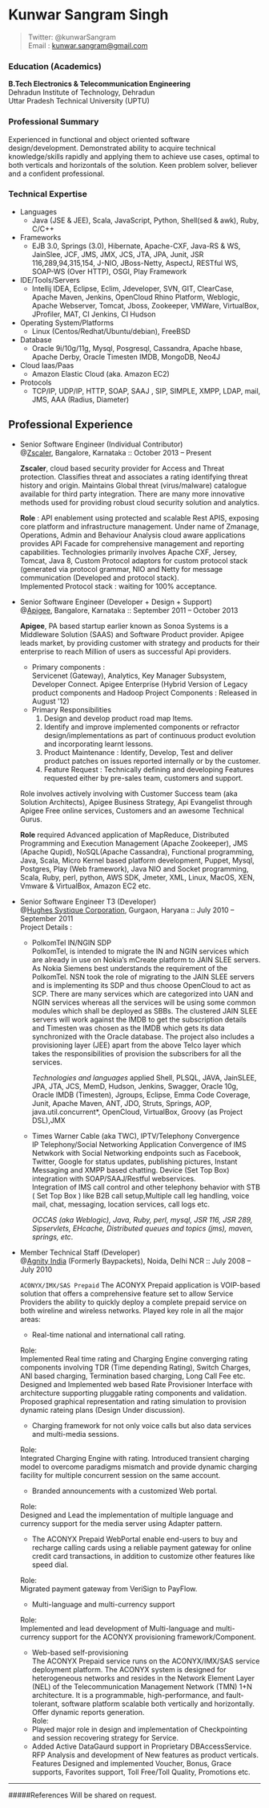 # Kunwar Sangram Singh  
> Twitter: @kunwarSangram  
> Email  : kunwar.sangram@gmail.com   

### Education (Academics)  
**B.Tech Electronics & Telecommunication Engineering**  
Dehradun Institute of Technology, Dehradun  
Uttar Pradesh Technical University (UPTU)  

### Professional Summary  
Experienced in functional and object oriented software design/development. Demonstrated ability to acquire technical knowledge/skills rapidly and applying them to achieve use cases, optimal to both verticals and horizontals of the solution. Keen problem solver, believer and a confident professional.

### Technical Expertise
 + Languages
    - Java (JSE & JEE), Scala, JavaScript, Python, Shell(sed & awk), Ruby, C/C++
 + Frameworks
    - EJB 3.0, Springs (3.0), Hibernate, Apache-CXF, Java-RS & WS, JainSlee, JCF, JMS, JMX, JCS, JTA, JPA, Junit, JSR 116,289,94,315,154, J-NIO, JBoss-Netty, AspectJ, RESTful WS, SOAP-WS (Over HTTP), OSGI, Play Framework
 + IDE/Tools/Servers
    - Intellij IDEA, Eclipse, Eclim, Jdeveloper, SVN, GIT, ClearCase, Apache Maven, Jenkins, OpenCloud Rhino Platform, Weblogic, Apache Webserver, Tomcat, Jboss, Zookeeper, VMWare, VirtualBox, JProfiler, MAT, CI Jenkins, CI Hudson
 + Operating System/Platforms
    - Linux (Centos/Redhat/Ubuntu/debian), FreeBSD
 + Database
    - Oracle 9i/10g/11g, Mysql, Posgresql, Cassandra, Apache hbase, Apache Derby, Oracle Timesten IMDB, MongoDB, Neo4J
 + Cloud Iaas/Paas
    - Amazon Elastic Cloud (aka. Amazon EC2)
 + Protocols
    - TCP/IP, UDP/IP, HTTP, SOAP, SAAJ , SIP, SIMPLE, XMPP, LDAP, mail, JMS, AAA (Radius, Diameter)

## Professional Experience

+ Senior Software Engineer (Individual Contributor)  
  @[Zscaler][4], Bangalore, Karnataka :: October 2013 – Present  

    **Zscaler**, cloud based security provider for Access and Threat protection. Classifies threat and associates a rating identifying threat history and origin. Maintains Global threat (virus/malware) catalogue available for third party integration. There are many more innovative methods used for providing robust cloud security solution and analytics.  

    **Role** : API enablement using protected and scalable Rest APIS, exposing core platform and infrastructure management. Under name of Zmanage, Operations, Admin and Behaviour Analysis cloud aware applications provides API Facade for comprehensive management and reporting capabilities. Technologies primarily involves Apache CXF, Jersey, Tomcat, Java 8, Custom Protocol adaptors for custom protocol stack (generated via protocol grammar, NIO and Netty for message communication (Developed and protocol stack).   
    Implemented Protocol stack : waiting for 100% acceptance.  

+ Senior Software Engineer (Developer + Design + Support)    
  @[Apigee][1], Bangalore, Karnataka :: September 2011 – October 2013    

    **Apigee**, PA based startup earlier known as Sonoa Systems is a Middleware Solution (SAAS) and Software Product provider. Apigee leads market, by providing customer with strategy and products for their enterprise to reach Million of users as successful Api providers.

    - Primary components :   
        Servicenet (Gateway), Analytics, Key Manager Subsystem, Developer Connect. Apigee Enterprise (Hybrid Version of Legacy product components and Hadoop Project Components : Released in August '12)  
    - Primary Responsibilities  
        1. Design and develop product road map Items.
        2. Identify and improve implemented components or refractor design/implementations as part of continuous product evolution and incorporating learnt lessons.  
        3. Product Maintenance :
            Identify, Develop, Test and deliver product patches on issues reported internally or by the customer.
        4. Feature Request :
            Technically defining and developing Features requested either by pre-sales team, customers and support.

    Role involves actively involving with Customer Success team (aka Solution Architects), Apigee Business Strategy, Api Evangelist through Apigee Free online services, Customers and an awesome Technical Gurus.   

    **Role** required Advanced application of MapReduce, Distributed Programming and Execution Management (Apache Zookeeper), JMS (Apache Qupid),  NoSQL(Apache Cassandra), Functional programming, Java, Scala, Micro Kernel based platform development, Puppet, Mysql, Postgres, Play (Web framework), Java NIO and Socket programming, Scala, Ruby, perl, python, AWS SDK, Jmeter, XML, Linux, MacOS, XEN, Vmware & VirtualBox, Amazon EC2 etc.  

+ Senior Software Engineer T3 (Developer)     
  @[Hughes Systique Corporation][2], Gurgaon, Haryana :: July 2010 – September 2011  
    Project Details  :
  - PolkomTel IN/NGIN SDP   
    PolkomTel, is intended to migrate the IN and NGIN services which are already in use on Nokia’s mCreate platform to JAIN SLEE servers. As Nokia Siemens best understands the requirement of the PolkomTel. NSN took the role of migrating to the JAIN SLEE servers and is implementing its SDP and thus choose OpenCloud    to act as SCP. There are many services which are categorized into UAN and NGIN services whereas all the services will be using some common modules which shall be deployed as SBBs. The clustered JAIN SLEE servers will work against the IMDB to get the subscription details and Timesten was chosen as the IMDB which gets its data synchronized with the Oracle database. The project also includes a provisioning layer (JEE) apart from the above Telco layer which takes the responsibilities of provision the subscribers for all the services.  

     *Technologies and languages* applied Shell, PLSQL, JAVA, JainSLEE, JPA, JTA, JCS, MemD, Hudson, Jenkins, Swagger, Oracle 10g, Oracle IMDB (Timesten), Jgroups, Eclipse, Emma Code Coverage, Junit, Apache Maven, ANT, JDO, Struts, Springs, AOP, java.util.concurrent*, OpenCloud, VirtualBox, Groovy (as Project DSL),JMX

  - Times Warner Cable (aka TWC), IPTV/Telephony Convergence   
    IP Telephony/Social Networking Application Convergence of IMS Netwkork with Social Networking endpoints such as Facebook, Twitter, Google for status updates, publishing pictures, Instant Messaging and XMPP based chatting. Device (Set Top Box) integration with SOAP/SAAJ/Restful webservices.  
    Integration of IMS call control and other telephony behavior with STB ( Set Top Box ) like B2B call setup,Multiple call leg handling, voice mail, chat, messaging, location services, call logs etc.  

    *OCCAS (aka Weblogic), Java, Ruby, perl, mysql, JSR 116, JSR 289, Sipservlets, EHcache, Distributed queues and topics (jms), maven, springs, etc*.

+ Member Technical Staff (Developer)  
  @[Agnity India][3] (Formerly Baypackets), Noida, Delhi NCR :: July 2008 – July 2010   

    `ACONYX/IMX/SAS Prepaid`
    The ACONYX Prepaid application is VOIP-based solution that offers a comprehensive feature set to allow Service Providers the ability to quickly deploy a complete prepaid service on both wireline and wireless networks. Played key role in all the major areas:
    - Real-time national and international call rating.  

    Role:  
    Implemented Real time rating and Charging Engine converging rating components involving TDR (Time depending Rating), Switch Charges, ANI based charging, Termination based charging, Long Call Fee etc.
    Designed and Implemented web based Rate Provisioner Interface with architecture supporting pluggable rating components and validation. Proposed graphical representation and rating simulation to provision dynamic rateing plans (Design Under discussion).
    - Charging framework for not only voice calls but also data services and multi-media sessions.  

    Role:  
    Integrated Charging Engine with rating. Introduced transient charging model to overcome paradigms mismatch and provide dynamic charging facility for multiple concurrent session on the same account.
    - Branded announcements with a customized Web portal.

    Role:  
    Designed and Lead the implementation of multiple language and currency support for the media server using Adapter pattern.
    - The ACONYX Prepaid WebPortal enable end-users to buy and recharge calling cards using a reliable payment gateway for online credit card transactions, in addition to customize other features like speed dial.  

    Role:  
    Migrated payment gateway from VeriSign to PayFlow.

    - Multi-language and multi-currency support

    Role:  
    Implemented and lead development of Multi-language and multi-currency support for the ACONYX provisioning framework/Component.
    - Web-based self-provisioning  
    The ACONYX Prepaid service runs on the ACONYX/IMX/SAS service deployment platform. The ACONYX system is designed for heterogeneous networks and resides in the Network Element Layer (NEL) of the Telecommunication Management Network (TMN) 1+N architecture. It is a programmable, high-performance, and fault-tolerant, software platform scalable both vertically and horizontally. Offer dynamic reports generation.  
    Role:  
    - Played major role in design and implementation of Checkpointing and session recovering strategy for Service.
    - Added Active DataGaurd support in Proprietary DBAccessService.
    RFP Analysis and development of New features as product verticals. Features Designed and implemented Voucher, Bonus, Grace supports, Favorites support, Toll Free/Toll Quality, Promotions etc.

---
#####References
    Will be shared on request.

[1]: https://www.apigee.com
[2]: https://www.hsc.com
[3]: https://www.agnity.com
[4]: https://www.zscaler.com
